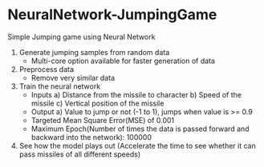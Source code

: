 # NeuralNetwork-JumpingGame

Simple Jumping game using Neural Network

1) Generate jumping samples from random data
    * Multi-core option available for faster generation of data
2) Preprocess data
    * Remove very similar data
3) Train the neural network
    * Inputs
      a) Distance from the missile to character
      b) Speed of the missile
      c) Vertical position of the missile
    * Output
      a) Value to jump or not (-1 to 1), jumps when value is >= 0.9 
    * Targeted Mean Square Error(MSE) of 0.001
    * Maximum Epoch(Number of times the data is passed forward and backward into the network): 100000
4) See how the model plays out (Accelerate the time to see whether it can pass missiles of all different speeds)
